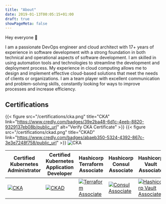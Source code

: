```yaml
---
title: "About"
date: 2019-01-13T00:05:15+01:00
draft: true
showPageMeta: false
---
```


Hey everyone 👋

I am a passionate DevOps engineer and cloud architect with 17+ years of experience in software development with a strong foundation in both technical and operational aspects of software development. 
I am skilled in using automation tools and technologies to streamline the development and deployment process.
My experience in cloud computing allows me to design and implement effective cloud-based solutions that meet the needs of clients or organizations. 
I am a team player with excellent communication and problem-solving skills, constantly looking for ways to improve processes and increase efficiency.

## Certifications
{{< figure src="/certifications/cka.png" title="CKA" link="https://www.credly.com/badges/39e2ba48-6d1c-4eeb-8820-9329137eb08b/public_url" alt="Verify CKA Certificate" >}}
{{< figure src="/certifications/ckad.png" title="CKAD" link="https://www.credly.com/badges/abaeb350-5324-4392-867c-3e3e7248f758/public_url" >}}
<img src="/certifications/cka.png" alt="CKA">

<table>
<thead>
  <tr>
    <th>Certified Kubernetes Administrator</th>
    <th>Certified Kubernetes Application Developer</th>
    <th>Hashicorp Terraform Associate</th>
    <th>Hashicorp Consul Associate</th>
    <th>Hashicorp Vault Associate</th>
  </tr>
</thead>
<tbody>
  <tr>
    <td>
        <a href="https://www.credly.com/badges/39e2ba48-6d1c-4eeb-8820-9329137eb08b/public_url"><img src="/certifications/cka.png" alt="CKA"></a>
    </td>
    <td>
        <a href="https://www.credly.com/badges/abaeb350-5324-4392-867c-3e3e7248f758/public_url"><img src="/certifications/ckad.png" alt="CKAD"></a> 
    </td>
    <td>
        <a href="https://www.credly.com/badges/6e8b94f8-3987-42a3-8d00-3fdc9e591e0b/public_url"><img src="./certifications/terraform.png" alt="Terraform Associate"></a>
    </td>
    <td>
        <a href="https://www.credly.com/badges/a0812793-bbb3-4650-a30e-676c7354183d/public_url"><img src="./certifications/consul.png" alt="Consul Associate"></a>
    </td>
    <td> 
        <a href="https://www.credly.com/badges/c99bdc40-c011-41b6-beca-57cd606c9cdb/public_url"><img src="./certifications/vault.png" alt="Hashicorp Vault Associate"></a>
   </td>
  </tr>
</tbody>
</table>

